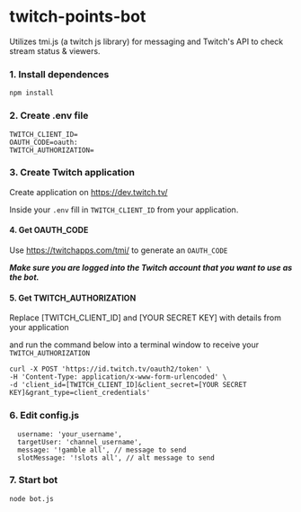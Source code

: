 # twitch-points-bot
Utilizes tmi.js (a twitch js library) for messaging and Twitch's API to check stream status & viewers.

### 1. Install dependences
`npm install`


### 2. Create .env file
```
TWITCH_CLIENT_ID=
OAUTH_CODE=oauth:  
TWITCH_AUTHORIZATION=
```

### 3. Create Twitch application
Create application on https://dev.twitch.tv/ 

Inside your `.env` fill in `TWITCH_CLIENT_ID` from your application.

#### 4. Get OAUTH_CODE 
Use https://twitchapps.com/tmi/ to generate an `OAUTH_CODE`

__*Make sure you are logged into the Twitch account that you want to use as the bot.*__



#### 5. Get TWITCH_AUTHORIZATION
Replace [TWITCH_CLIENT_ID] and [YOUR SECRET KEY] with details from your application

and run the command below into a terminal window to receive your `TWITCH_AUTHORIZATION` 
```
curl -X POST 'https://id.twitch.tv/oauth2/token' \
-H 'Content-Type: application/x-www-form-urlencoded' \
-d 'client_id=[TWITCH_CLIENT_ID]&client_secret=[YOUR SECRET KEY]&grant_type=client_credentials'
```

### 6. Edit config.js
```
  username: 'your_username',
  targetUser: 'channel_username',
  message: '!gamble all', // message to send
  slotMessage: '!slots all', // alt message to send
```

### 7. Start bot
`node bot.js`
